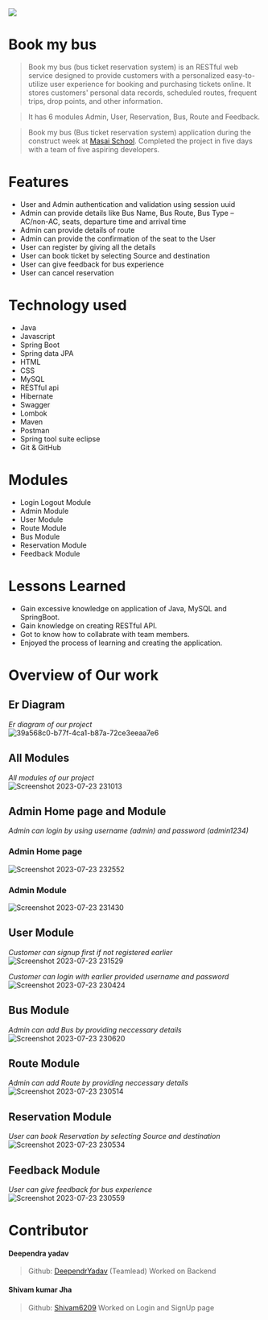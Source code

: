 <img src = "https://bookmybus.co.in/themes/default/admin/assets/upload/logos/logo1-removebg-new.png" />

# Book my bus

> Book my bus (bus ticket reservation system) is an RESTful web service designed to provide customers with a personalized easy-to-utilize user experience for booking and purchasing tickets online. It stores customers' personal data records, scheduled routes, frequent trips, drop points, and other information.

> It has 6 modules Admin, User, Reservation, Bus, Route and Feedback.

> Book my bus (Bus ticket reservation system) application during the construct week at [Masai School](https://masaischool.com/). Completed the project in five days with a team of five aspiring developers.

# Features

- User and Admin authentication and validation using session uuid
- Admin can provide details like Bus Name, Bus Route, Bus Type –AC/non-AC, seats, departure time and arrival time
- Admin can provide details of route
- Admin can provide the confirmation of the seat to the User
- User can register by giving all the details
- User can book ticket by selecting Source and destination
- User can give feedback for bus experience
- User can cancel reservation

# Technology used 

- Java
- Javascript
- Spring Boot
- Spring data JPA
- HTML
- CSS
- MySQL
- RESTful api
- Hibernate
- Swagger
- Lombok
- Maven
- Postman
- Spring tool suite eclipse
- Git & GitHub

# Modules

- Login Logout Module
- Admin Module
- User Module
- Route Module
- Bus Module
- Reservation Module
- Feedback Module

# Lessons Learned

- Gain excessive knowledge on application of Java, MySQL and SpringBoot.
- Gain knowledge on creating RESTful API.
- Got to know how to collabrate with team members.
- Enjoyed the process of learning and creating the application.

# Overview of Our work

## **Er Diagram** 
*Er diagram of our project*
</br>
![39a568c0-b77f-4ca1-b87a-72ce3eeaa7e6](https://github.com/DeependrYadav/honest-wing-5796/assets/121309012/9c8bb70a-5f68-4210-8a88-d8796f8e165c)

## **All Modules** 
*All modules of our project*
</br>
![Screenshot 2023-07-23 231013](https://github.com/DeependrYadav/honest-wing-5796/assets/121309012/0bab30a1-8c4b-4032-b528-0532c49d4fc8)


## **Admin Home page and Module** 
*Admin can login by using username (admin) and password (admin1234)*
### Admin Home page
![Screenshot 2023-07-23 232552](https://github.com/DeependrYadav/honest-wing-5796/assets/121309012/215875e6-4558-4599-96ab-d1fe33b3649e)
</br>
### Admin Module
![Screenshot 2023-07-23 231430](https://github.com/DeependrYadav/honest-wing-5796/assets/121309012/769f3ab9-f0c0-471f-b3bf-8b635940bdd8)
</br>

## **User Module**
*Customer can signup first if not registered earlier*
</br>
![Screenshot 2023-07-23 231529](https://github.com/DeependrYadav/honest-wing-5796/assets/121309012/32f62e58-51fc-4725-9bd6-90c77f853de2)

*Customer can login with earlier provided username and password*
</br>
![Screenshot 2023-07-23 230424](https://github.com/DeependrYadav/honest-wing-5796/assets/121309012/da8cb5e2-616f-4294-a5c2-f55853cf28eb)

## **Bus Module** 
*Admin can add Bus by providing neccessary details*
</br>
![Screenshot 2023-07-23 230620](https://github.com/DeependrYadav/honest-wing-5796/assets/121309012/6443f399-696f-45bc-8be9-877490633c47)

## **Route Module**
*Admin can add Route by providing neccessary details*
</br>
![Screenshot 2023-07-23 230514](https://github.com/DeependrYadav/honest-wing-5796/assets/121309012/abafa311-7b93-42de-bd8f-9011bd88e8ba)

## **Reservation Module**
*User can book Reservation by selecting Source and destination*
</br>
![Screenshot 2023-07-23 230534](https://github.com/DeependrYadav/honest-wing-5796/assets/121309012/bd23d53e-a2d3-4b31-9aea-8c61f7ef2cb6)

## **Feedback Module**
*User can give feedback for bus experience*
</br>
![Screenshot 2023-07-23 230559](https://github.com/DeependrYadav/honest-wing-5796/assets/121309012/097301e3-a2be-4718-a538-3f6ae1537c82)

# Contributor

#### Deependra yadav
> Github: [DeependrYadav](https://github.com/DeependrYadav) 
(Teamlead)
Worked on Backend

#### Shivam kumar Jha
> Github: [Shivam6209](https://github.com/Shivam6209)
Worked on Login and SignUp page



